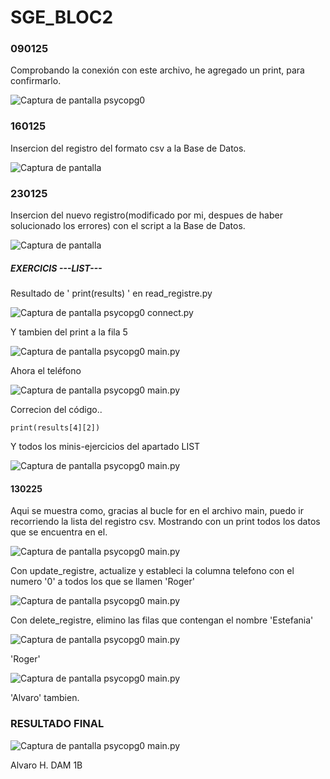 
# SGE_BLOC2

### 090125

Comprobando la conexión con este archivo, he agregado un print, para confirmarlo.


![Captura de pantalla psycopg0](SGE_BLOC2PYTHON&POSTGRES_SS/20250109.png)


### 160125

Insercion del registro del formato csv a la Base de Datos.


![Captura de pantalla](SGE_BLOC2PYTHON&POSTGRES_SS/2025016.png)


### 230125

Insercion del nuevo registro(modificado por mi, despues de haber solucionado los errores) con el script a la Base de Datos.


![Captura de pantalla](SGE_BLOC2PYTHON&POSTGRES_SS/20250123.png)


##### EXERCICIS ---LIST---

Resultado de ' print(results) ' en read_registre.py


![Captura de pantalla psycopg0 connect.py](SGE_BLOC2PYTHON&POSTGRES_SS/20250230.png)


Y tambien del print a la fila 5


![Captura de pantalla psycopg0 main.py](SGE_BLOC2PYTHON&POSTGRES_SS/20250206.png)


Ahora el teléfono


![Captura de pantalla psycopg0 main.py](SGE_BLOC2PYTHON&POSTGRES_SS/0206_1.png)


Correcion del código..
```
print(results[4][2])
```

Y todos los minis-ejercicios del apartado LIST


![Captura de pantalla psycopg0 main.py](SGE_BLOC2PYTHON&POSTGRES_SS/0206_2.png)


#### 130225

Aqui se muestra como, gracias al bucle for en el archivo main, puedo ir recorriendo la lista del registro csv. Mostrando con un print todos los datos que se encuentra en el.


![Captura de pantalla psycopg0 main.py](SGE_BLOC2PYTHON&POSTGRES_SS/20250213.png)


Con update_registre, actualize y estableci la columna telefono con el numero '0' a todos los que se llamen 'Roger'


![Captura de pantalla psycopg0 main.py](SGE_BLOC2PYTHON&POSTGRES_SS/20250213_1.png)


Con delete_registre, elimino las filas que contengan el nombre 'Estefania'


![Captura de pantalla psycopg0 main.py](SGE_BLOC2PYTHON&POSTGRES_SS/20250213_2.png)


'Roger'


![Captura de pantalla psycopg0 main.py](SGE_BLOC2PYTHON&POSTGRES_SS/20250213_3.png)


'Alvaro' tambien.

### RESULTADO FINAL


![Captura de pantalla psycopg0 main.py](SGE_BLOC2PYTHON&POSTGRES_SS/20250213_4.png)





Alvaro H. DAM 1B
